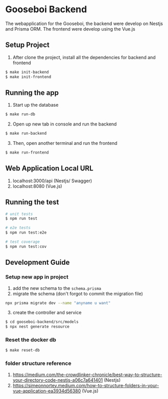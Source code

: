 # Gooseboi Backend
The webapplication for the Gooseboi, the backend were develop on Nestjs and Prisma ORM. The frontend were develop using the Vue.js

## Setup Project
1. After clone the project, install all the dependencies for backend and frontend
```bash
$ make init-backend
$ make init-frontend
```

## Running the app
1. Start up the database
```bash
$ make run-db
```
2. Open up new tab in console and run the backend
```bash
$ make run-backend
```
3. Then, open another terminal and run the frontend
```bash
$ make run-frontend
```

## Web Application Local URL
1. localhost:3000/api (Nestjs/ Swagger)
2. localhost:8080 (Vue.js)

## Running the test

```bash
# unit tests
$ npm run test

# e2e tests
$ npm run test:e2e

# test coverage
$ npm run test:cov
```

## Development Guide
### Setup new app in project
1. add the new schema to the `schema.prisma`
2. migrate the schema (don't forgot to commit the migration file)
```bash
npx prisma migrate dev --name "anyname u want"

```
3. create the controller and service
```bash 
$ cd gooseboi-backend/src/models
$ npx nest generate resource
```

### Reset the docker db
```bash
$ make reset-db
```

### folder structure reference
1. https://medium.com/the-crowdlinker-chronicle/best-way-to-structure-your-directory-code-nestjs-a06c7a641401 (Nestjs)
2. https://simeonnortey.medium.com/how-to-structure-folders-in-your-vue-application-ea3934d56380 (Vue.js)

